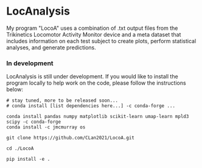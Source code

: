 # LocAnalysis
My program "LocoA" uses a combination of .txt output files from the Trikinetics Locomotor Activity Monitor device and a meta dataset that includes information on each test subject to create plots, perform statistical analyses, and generate predictions.


### In development

LocAnalysis is still under development. If you would like to install the program locally to help work on the code, please follow the instructions below:

```
# stay tuned, more to be released soon...
# conda install [list dependencies here...] -c conda-forge ...

conda install pandas numpy matplotlib scikit-learn umap-learn mpld3 scipy -c conda-forge
conda install -c jmcmurray os

git clone https://github.com/CLan2021/LocoA.git

cd ./LocoA

pip install -e .
```
